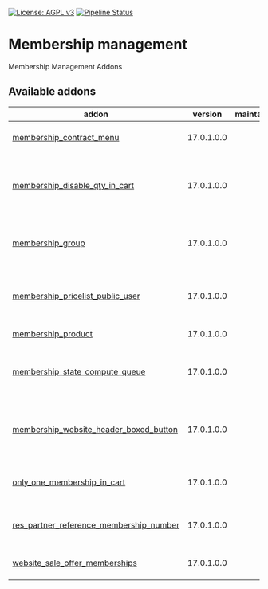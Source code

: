 [![License: AGPL v3](https://img.shields.io/badge/License-AGPL%20v3-blue.svg)](https://www.gnu.org/licenses/agpl-3.0)
[![Pipeline Status](https://gitlab.com/tawasta/odoo/membership/badges/17.0-dev/pipeline.svg)](https://gitlab.com/tawasta/odoo/membership/-/pipelines/)

Membership management
=====================

Membership Management Addons

[//]: # (addons)

Available addons
----------------
addon | version | maintainers | summary
--- | --- | --- | ---
[membership_contract_menu](membership_contract_menu/) | 17.0.1.0.0 |  | Membership contract menu
[membership_disable_qty_in_cart](membership_disable_qty_in_cart/) | 17.0.1.0.0 |  | Disable changing membership product quantity in cart
[membership_group](membership_group/) | 17.0.1.0.0 |  | Add active members to a membership group
[membership_pricelist_public_user](membership_pricelist_public_user/) | 17.0.1.0.0 |  | Membership pricelist for guest, if purchasing a membership
[membership_product](membership_product/) | 17.0.1.0.0 |  | Membership Product
[membership_state_compute_queue](membership_state_compute_queue/) | 17.0.1.0.0 |  | Make queue jobs for all membership state calculations
[membership_website_header_boxed_button](membership_website_header_boxed_button/) | 17.0.1.0.0 |  | Replaces 'Contact Us' menu from website with Membership links
[only_one_membership_in_cart](only_one_membership_in_cart/) | 17.0.1.0.0 |  | Allow to have only one membership in cart
[res_partner_reference_membership_number](res_partner_reference_membership_number/) | 17.0.1.0.0 |  | Partner field ref as membership number
[website_sale_offer_memberships](website_sale_offer_memberships/) | 17.0.1.0.0 |  | Website sale offer memberships

[//]: # (end addons)

